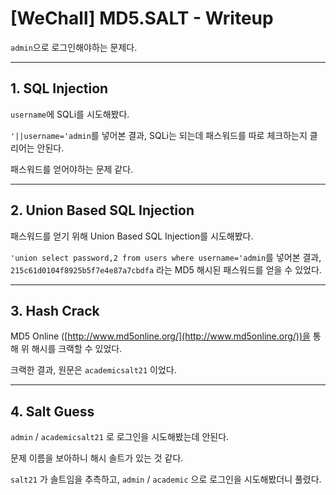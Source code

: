 # [WeChall] MD5.SALT - Writeup

`admin`으로 로그인해야하는 문제다.

___

## 1. SQL Injection

`username`에 SQLi를 시도해봤다.

`'||username='admin`를 넣어본 결과, SQLi는 되는데 패스워드를 따로 체크하는지 클리어는 안된다.

패스워드를 얻어야하는 문제 같다.

___

## 2. Union Based SQL Injection

패스워드를 얻기 위해 Union Based SQL Injection를 시도해봤다.

`'union select password,2 from users where username='admin`를 넣어본 결과, `215c61d0104f8925b5f7e4e87a7cbdfa` 라는 MD5 해시된 패스워드를 얻을 수 있었다.

___

## 3. Hash Crack

MD5 Online ([http://www.md5online.org/](http://www.md5online.org/))을 통해 위 해시를 크랙할 수 있었다.

크랙한 결과, 원문은 `academicsalt21` 이었다.

___

## 4. Salt Guess

`admin` / `academicsalt21` 로 로그인을 시도해봤는데 안된다.

문제 이름을 보아하니 해시 솔트가 있는 것 같다.

`salt21` 가 솔트임을 추측하고,  `admin` / `academic` 으로 로그인을 시도해봤더니 풀렸다.